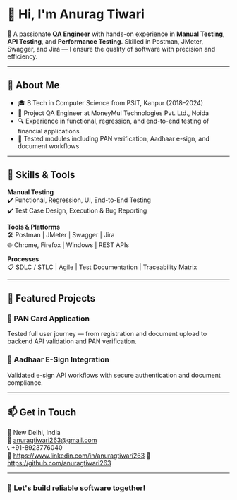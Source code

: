# 👋 Hi, I'm Anurag Tiwari

🎯 A passionate **QA Engineer** with hands-on experience in **Manual Testing**, **API Testing**, and **Performance Testing**. Skilled in Postman, JMeter, Swagger, and Jira — I ensure the quality of software with precision and efficiency.

---

## 💼 About Me

- 🎓 B.Tech in Computer Science from PSIT, Kanpur (2018–2024)
- 🧪 Project QA Engineer at MoneyMul Technologies Pvt. Ltd., Noida
- 🔍 Experience in functional, regression, and end-to-end testing of financial applications
- 📄 Tested modules including PAN verification, Aadhaar e-sign, and document workflows

---

## 🔧 Skills & Tools

**Manual Testing**  
✔️ Functional, Regression, UI, End-to-End Testing  
✔️ Test Case Design, Execution & Bug Reporting

**Tools & Platforms**  
🛠️ Postman | JMeter | Swagger | Jira  
🌐 Chrome, Firefox | Windows | REST APIs  

**Processes**  
📋 SDLC / STLC | Agile | Test Documentation | Traceability Matrix

---

## 🧪 Featured Projects

### 🔹 PAN Card Application
Tested full user journey — from registration and document upload to backend API validation and PAN verification.

### 🔹 Aadhaar E-Sign Integration  
Validated e-sign API workflows with secure authentication and document compliance.

---

## 📫 Get in Touch

📍 New Delhi, India  
📧 anuragtiwari263@gmail.com  
📞 +91-8923776040  
🔗 https://www.linkedin.com/in/anuragtiwari263
🔗 https://github.com/anuragtiwari263

---

### 🚀 Let's build reliable software together!
